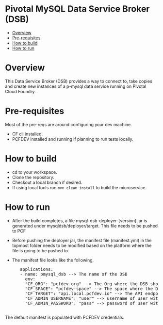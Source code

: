 Pivotal MySQL Data Service Broker (DSB)
===

<!-- TOC -->

- [Overview](#overview)
- [Pre-requisites](#pre-requisites)
- [How to build](#how-to-build)
- [How to run](#how-to-run)

<!-- /TOC -->

# Overview

This Data Service Broker (DSB) provides a way to connect to, take copies and create new instances of a p-mysql data service running on Pivotal Cloud Foundry.

# Pre-requisites

Most of the pre-reqs are around configuring your dev machine.
* CF cli installed.
* PCFDEV installed and running if planning to run tests locally.

# How to build

* cd to your workspace.
* Clone the repository.
* Checkout a local branch if desired.
* If using local tools run `mvn clean install` to build the microservice.

# How to run

* After the build completes, a file mysql-dsb-deployer-[version].jar is generated under mysqldsb/deployer/target.
  This file needs to be pushed to PCF
* Before pushing the deployer jar, the manifest file (manifest.yml) in the topmost folder needs to be modified based on the platform where the file is going to be pushed to.

*  The manifest file looks like the following,

      <pre>
      applications:
      - name: pmysql_dsb --> The name of the DSB
        env:
        "CF_ORG": "pcfdev-org" --> The Org where the DSB should be pushed
        "CF_SPACE": "pcfdev-space" --> The space where the DSB should be pushed
        "CF_TARGET": "api.local.pcfdev.io" --> The API endpoint of the PCF where the DSB is pushed
        "CF_ADMIN_USERNAME": "user" --> username of user with access to spaces where the data services need to be instantiated
        "CF_ADMIN_PASSWORD": "pass" --> password of user with access to spaces where the data services need to be instantiated
      </pre>
The default manifest is populated with  PCFDEV credentials.